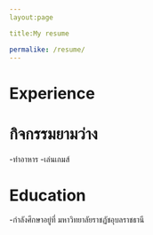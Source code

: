 ```yaml
---
layout:page

title:My resume

permalike: /resume/
---
```


# Experience

# กิจกรรมยามว่าง
-ทำอาหาร
-เล่นเกมส์


# Education
-กำลังศึกษาอยู่ที่ มหาวิทยาลัยราชฏัชอุบลราชธานี
